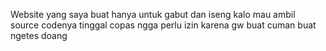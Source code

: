 Website yang saya buat hanya untuk gabut dan iseng kalo mau ambil source codenya tinggal copas ngga perlu izin karena gw buat cuman buat ngetes doang
